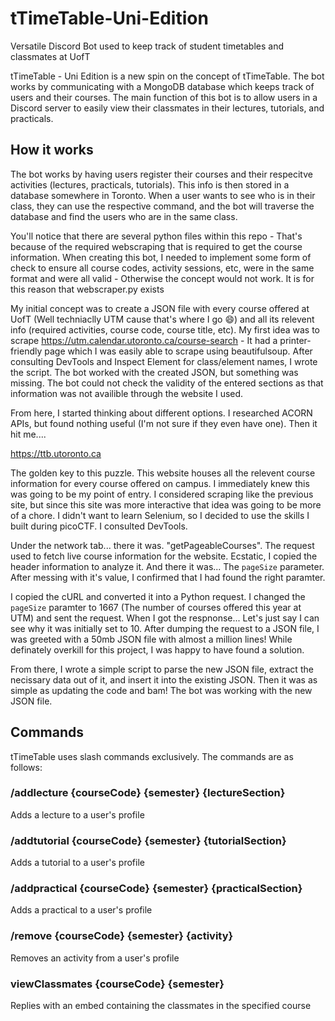 # tTimeTable-Uni-Edition
Versatile Discord Bot used to keep track of student timetables and classmates at UofT

tTimeTable - Uni Edition is a new spin on the concept of tTimeTable. The bot works by communicating with a MongoDB database which keeps track of users and their courses. The main function of this bot is to allow users in a Discord server to easily view their classmates in their lectures, tutorials, and practicals. 

## How it works
The bot works by having users register their courses and their respecitve activities (lectures, practicals, tutorials). This info is then stored in a database somewhere in Toronto. When a user wants to see who is in their class, they can use the respective command, and the bot will traverse the database and find the users who are in the same class.

You'll notice that there are several python files within this repo - That's because of the required webscraping that is required to get the course information. When creating this bot, I needed to implement some form of check to ensure all course codes, activity sessions, etc, were in the same format and were all valid - Otherwise the concept would not work. It is for this reason that webscraper.py exists

My initial concept was to create a JSON file with every course offered at UofT (Well techniaclly UTM cause that's where I go :smile:) and all its relevent info (required activities, course code, course title, etc). My first idea was to scrape https://utm.calendar.utoronto.ca/course-search - It had a printer-friendly page which I was easily able to scrape using beautifulsoup. After consulting DevTools and Inspect Element for class/element names, I wrote the script. The bot worked with the created JSON, but something was missing. The bot could not check the validity of the entered sections as that information was not availible through the website I used. 

From here, I started thinking about different options. I researched ACORN APIs, but found nothing useful (I'm not sure if they even have one). Then it hit me....

https://ttb.utoronto.ca 

The golden key to this puzzle. This website houses all the relevent course information for every course offered on campus. I immediately knew this was going to be my point of entry. I considered scraping like the previous site, but since this site was more interactive that idea was going to be more of a chore. I didn't want to learn Selenium, so I decided to use the skills I built during picoCTF. I consulted DevTools. 

Under the network tab... there it was. "getPageableCourses". The request used to fetch live course information for the website.  Ecstatic, I copied the header information to analyze it. And there it was... The `pageSize` parameter. After messing with it's value, I confirmed that I had found the right paramter.

I copied the cURL and converted it into a Python request. I changed the `pageSize` paramter to 1667 (The number of courses offered this year at UTM) and sent the request. When I got the respnonse... Let's just say I can see why it was initially set to 10. After dumping the request to a JSON file, I was greeted with a 50mb JSON file with almost a million lines! While definately overkill for this project, I was happy to have found a solution.

From there, I wrote a simple script to parse the new JSON file, extract the necissary data out of it, and insert it into the existing JSON. Then it was as simple as updating the code and bam! The bot was working with the new JSON file.

## Commands
tTimeTable uses slash commands exclusively. The commands are as follows:

### /addlecture {courseCode} {semester} {lectureSection}
Adds a lecture to a user's profile
### /addtutorial {courseCode} {semester} {tutorialSection}
Adds a tutorial to a user's profile
### /addpractical {courseCode} {semester} {practicalSection}
Adds a practical to a user's profile

### /remove {courseCode} {semester} {activity}
Removes an activity from a user's profile

### viewClassmates {courseCode} {semester} 
Replies with an embed containing the classmates in the specified course